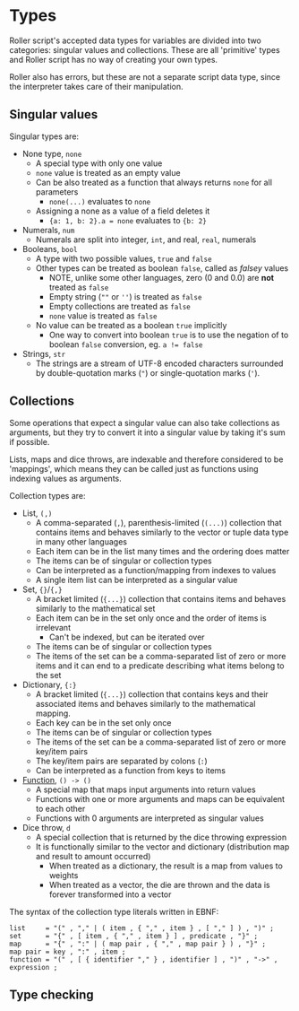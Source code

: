# Types

Roller script's accepted data types for variables are divided into two categories: singular values and collections.
These are all 'primitive' types and Roller script has no way of creating your own types.

Roller also has errors, but these are not a separate script data type, since the interpreter takes care of their manipulation.

## Singular values

Singular types are:
* None type, `none`
	* A special type with only one value
	* `none` value is treated as an empty value
	* Can be also treated as a function that always returns `none` for all parameters
		* `none(...)` evaluates to `none`
	* Assigning a none as a value of a field deletes it
		* `{a: 1, b: 2}.a = none` evaluates to `{b: 2}`
* Numerals, `num`
	* Numerals are split into integer, `int`, and real, `real`, numerals
* Booleans, `bool`
	* A type with two possible values, `true` and `false`
	* Other types can be treated as boolean `false`, called as *falsey* values
		* NOTE, unlike some other languages, zero (0 and 0.0) are **not** treated as `false`
		* Empty string (`""` or `''`) is treated as `false`
		* Empty collections are treated as `false`
		* `none` value is treated as `false`
	* No value can be treated as a boolean `true` implicitly
		* One way to convert into boolean `true` is to use the negation of to boolean `false` conversion, eg. `a != false`
* Strings, `str`
	* The strings are a stream of UTF-8 encoded characters surrounded by double-quotation marks (`"`) or single-quotation marks (`'`).

## Collections

Some operations that expect a singular value can also take collections as arguments, but they try to convert it into a singular value by taking it's sum if possible.

Lists, maps and dice throws, are indexable and therefore considered to be 'mappings', which means they can be called just as functions using indexing values as arguments.

Collection types are:
* List, `(,)`
	* A comma-separated (`,`), parenthesis-limited (`(...)`) collection that contains items and behaves similarly to the vector or tuple data type in many other languages
	* Each item can be in the list many times and the ordering does matter
	* The items can be of singular or collection types
	* Can be interpreted as a function/mapping from indexes to values
	* A single item list can be interpreted as a singular value
* Set, `{}`/`{,}`
	* A bracket limited (`{...}`) collection that contains items and behaves similarly to the mathematical set
	* Each item can be in the set only once and the order of items is irrelevant
		* Can't be indexed, but can be iterated over
	* The items can be of singular or collection types
	* The items of the set can be a comma-separated list of zero or more items and it can end to a predicate describing what items belong to the set
* Dictionary, `{:}`
	* A bracket limited (`{...}`) collection that contains keys and their associated items and behaves similarly to the mathematical mapping.
	* Each key can be in the set only once
	* The items can be of singular or collection types
	* The items of the set can be a comma-separated list of zero or more key/item pairs
	* The key/item pairs are separated by colons (`:`)
	* Can be interpreted as a function from keys to items
* [Function](functions), `() -> ()`
	* A special map that maps input arguments into return values
	* Functions with one or more arguments and maps can be equivalent to each other
	* Functions with 0 arguments are interpreted as singular values
* Dice throw, `d`
	* A special collection that is returned by the dice throwing expression
	* It is functionally similar to the vector and dictionary (distribution map and result to amount occurred)
		* When treated as a dictionary, the result is a map from values to weights
		* When treated as a vector, the die are thrown and the data is forever transformed into a vector

The syntax of the collection type literals written in EBNF:
```
list     = "(" , "," | ( item , { "," , item } , [ "," ] ) , ")" ;
set      = "{" , [ item , { "," , item } ] , predicate , "}" ;
map      = "{" , ":" | ( map pair , { "," , map pair } ) , "}" ;
map pair = key , ":" , item ;
function = "(" , [ { identifier "," } , identifier ] , ")" , "->" , expression ;
```

## Type checking

